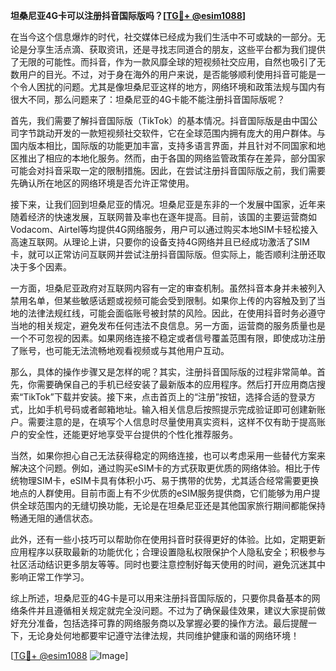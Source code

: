**坦桑尼亚4G卡可以注册抖音国际版吗？[[TG💪+ @esim1088](https://t.me/s/esim1088)]**

在当今这个信息爆炸的时代，社交媒体已经成为我们生活中不可或缺的一部分。无论是分享生活点滴、获取资讯，还是寻找志同道合的朋友，这些平台都为我们提供了无限的可能性。而抖音，作为一款风靡全球的短视频社交应用，自然也吸引了无数用户的目光。不过，对于身在海外的用户来说，是否能够顺利使用抖音可能是一个令人困扰的问题。尤其是像坦桑尼亚这样的地方，网络环境和政策法规与国内有很大不同，那么问题来了：坦桑尼亚的4G卡能不能注册抖音国际版呢？

首先，我们需要了解抖音国际版（TikTok）的基本情况。抖音国际版是由中国公司字节跳动开发的一款短视频社交软件，它在全球范围内拥有庞大的用户群体。与国内版本相比，国际版的功能更加丰富，支持多语言界面，并且针对不同国家和地区推出了相应的本地化服务。然而，由于各国的网络监管政策存在差异，部分国家可能会对抖音采取一定的限制措施。因此，在尝试注册抖音国际版之前，我们需要先确认所在地区的网络环境是否允许正常使用。

接下来，让我们回到坦桑尼亚的情况。坦桑尼亚是东非的一个发展中国家，近年来随着经济的快速发展，互联网普及率也在逐年提高。目前，该国的主要运营商如Vodacom、Airtel等均提供4G网络服务，用户可以通过购买本地SIM卡轻松接入高速互联网。从理论上讲，只要你的设备支持4G网络并且已经成功激活了SIM卡，就可以正常访问互联网并尝试注册抖音国际版。但实际上，能否顺利注册还取决于多个因素。

一方面，坦桑尼亚政府对互联网内容有一定的审查机制。虽然抖音本身并未被列入禁用名单，但某些敏感话题或视频可能会受到限制。如果你上传的内容触及到了当地的法律法规红线，可能会面临账号被封禁的风险。因此，在使用抖音时务必遵守当地的相关规定，避免发布任何违法不良信息。另一方面，运营商的服务质量也是一个不可忽视的因素。如果网络连接不稳定或者信号覆盖范围有限，即使成功注册了账号，也可能无法流畅地观看视频或与其他用户互动。

那么，具体的操作步骤又是怎样的呢？其实，注册抖音国际版的过程非常简单。首先，你需要确保自己的手机已经安装了最新版本的应用程序。然后打开应用商店搜索“TikTok”下载并安装。接下来，点击首页上的“注册”按钮，选择合适的登录方式，比如手机号码或者邮箱地址。输入相关信息后按照提示完成验证即可创建新账户。需要注意的是，在填写个人信息时尽量使用真实资料，这样不仅有助于提高账户的安全性，还能更好地享受平台提供的个性化推荐服务。

当然，如果你担心自己无法获得稳定的网络连接，也可以考虑采用一些替代方案来解决这个问题。例如，通过购买eSIM卡的方式获取更优质的网络体验。相比于传统物理SIM卡，eSIM卡具有体积小巧、易于携带的优势，尤其适合经常需要更换地点的人群使用。目前市面上有不少优质的eSIM服务提供商，它们能够为用户提供全球范围内的无缝切换功能，无论是在坦桑尼亚还是其他国家旅行期间都能保持畅通无阻的通信状态。

此外，还有一些小技巧可以帮助你在使用抖音时获得更好的体验。比如，定期更新应用程序以获取最新的功能优化；合理设置隐私权限保护个人隐私安全；积极参与社区活动结识更多朋友等等。同时也要注意控制好每天使用的时间，避免沉迷其中影响正常工作学习。

综上所述，坦桑尼亚的4G卡是可以用来注册抖音国际版的，只要你具备基本的网络条件并且遵循相关规定就完全没问题。不过为了确保最佳效果，建议大家提前做好充分准备，包括选择可靠的网络服务商以及掌握必要的操作方法。最后提醒一下，无论身处何地都要牢记遵守法律法规，共同维护健康和谐的网络环境！

[[TG💪+ @esim1088](https://t.me/s/esim1088) ![Image](https://i.postimg.cc/4NQfJmqS/Snipaste-2025-05-13-00-14-12.png)]